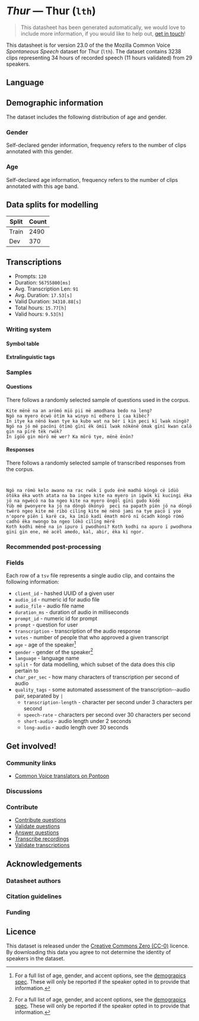 # *Thur* &mdash; Thur (`lth`)
> This datasheet has been generated automatically, we would love to include more information, if you would like to help out, [get in touch](https://github.com/common-voice/common-voice/blob/main/docs/COMMUNITIES.md)!

 This datasheet is for version 23.0 of the the Mozilla Common Voice *Spontaneous Speech* dataset 
for Thur (`lth`). The dataset contains 3238 clips representing 34 hours of recorded
speech (11 hours validated) from 29 speakers.

## Language
<!-- {{LANGUAGE_DESCRIPTION}} -->
<!-- Provide a brief (1-2 paragraph) description of your language -->

## Demographic information
The dataset includes the following distribution of age and gender.
<!-- You can get a lot of the information in this section from https://analyzer.cv-toolbox.web.tr/browse -->

### Gender
Self-declared gender information, frequency refers to the number of clips annotated with this gender.
<!-- {{GENDER_TABLE}} -->
<!-- @ AUTOMATICALLY GENERATED @ -->
<!-- | Gender | Frequency |
|--------|-----------|
| male, masculine | ? |
| undeclared | ? |
| female, feminine | ? | -->

### Age
Self-declared age information, frequency refers to the number of clips annotated with this age band.
<!-- {{AGE_TABLE}} -->
<!-- @ AUTOMATICALLY GENERATED @ -->
<!-- | Age band | Frequency |
|----------|-----------|
| teens | ? |
| twenties | ? |
| thirties | ? |
| fourties | ? |
| fifties | ? |
   ...if other age ranges are present in your data, add rows... -->

## Data splits for modelling
| Split | Count |
|-|-|
| Train | 2490 |
| Dev | 370 |

## Transcriptions
* Prompts: `120`
* Duration: `56755800[ms]`
* Avg. Transcription Len: `91`
* Avg. Duration: `17.53[s]`
* Valid Duration: `34310.88[s]`
* Total hours: `15.77[h]`
* Valid hours: `9.53[h]`
<!-- {{TRANSCRIPTIONS_DESCRIPTION}} -->
<!-- A description of the transcription system used -->

### Writing system
<!-- {{WRITING_SYSTEM_DESCRIPTION}} -->
<!-- @ OPTIONAL @ -->
<!-- A description of the writing system (or writing systems) used in the text corpus -->

#### Symbol table
<!-- {{ALPHABET_TABLE}} -->
<!-- @ OPTIONAL @ -->
<!-- If the writing system is alphabetic, you can include the valid alphabet here -->

#### Extralinguistic tags

### Samples

#### Questions
There follows a randomly selected sample of questions used in the corpus.

```
Kite mënë na an arömö mïö pii më amodhana bedo na leng?
Ngö na myero ëcwö ötïm ka winyo nï edhero ï caa kïbëc? 
In itye ka nënö kwan tye ka kubo wat na bër ï kïn peci kï lwak nïngö?
Ngö na jö më pacöni ötïmö gïnï ëk ömïï lwak nökënë ömak gïnï kwan calö gin na pïrë tëk rwök?
In ïgöö gin mörö më wer? Ka mörö tye, mënë ënön? 
```
<!-- {{QUESTIONS_SAMPLE}} -->

#### Responses
There follows a randomly selected sample of transcribed responses from the corpus.

```


Ngö na römö kelo awano na rac rwök ï gudo ënë madhö köngö cë ïdüö ötöka ëka woth atata na ba ingeo kite na myero in igwök kï kucingi ëka jö na ngwëcö na ba ngeo kite na myero öngöl gïnï gudo ködë
Yüb më pwonyere ka jö na döngö ökönyö  peci na papath pïën jö na döngö twërö ngeo kite më rïbö cïlïng kite më nënö jami na tye pacö ï yoo n'opore pïën ï karë ca, ka ïmïö kadï ëmath mörö nï öcadh köngö römö cadhö ëka nwongo ba ngeo lökö cïlïng mërë
Koth kodhi mënë na in ipuro ï pwodhoni? Koth kodhi na apuro ï pwodhona gïnï gïn ene, më acël amedo, kal, abir, ëka kï ngor.
```
<!-- {{TRANSCRIPTIONS_SAMPLE}} -->

### Recommended post-processing
<!-- {{RECOMMENDED_POSTPROCESSING_DESCRIPTION}} -->
<!-- @ OPTIONAL @ -->
<!-- What should people do before they use the data, for example Unicode normalisation or normalisation of extralinguistic tags -->

### Fields
Each row of a `tsv` file represents a single audio clip, and contains the following information:

* `client_id` - hashed UUID of a given user
* `audio_id` - numeric id for audio file
* `audio_file` - audio file name
* `duration_ms` - duration of audio in milliseconds
* `prompt_id` - numeric id for prompt
* `prompt` - question for user
* `transcription` - transcription of the audio response
* `votes` - number of people that who approved a given transcript
* `age` - age of the speaker[^1]
* `gender` - gender of the speaker[^1]
* `language` - language name
* `split` - for data modelling, which subset of the data does this clip pertain to
* `char_per_sec` - how many characters of transcription per second of audio
* `quality_tags` - some automated assessment of the transcription--audio pair, separated by `|`
   *  `transcription-length` - character per second under 3 characters per second
   * `speech-rate` - characters per second over 30 characters per second
   * `short-audio` - audio length under 2 seconds
   * `long-audio` - audio length over 30 seconds

#### 
[^1]: For a full list of age, gender, and accent options, see the
[demograpics
spec](https://github.com/common-voice/common-voice/blob/main/web/src/stores/demographics.ts). These
will only be reported if the speaker opted in to provide that
information.

## Get involved!

### Community links
* [Common Voice translators on Pontoon](https://pontoon.mozilla.org/lth/common-voice/contributors/)
<!-- {{COMMUNITY_LINKS_LIST}} -->
<!-- @ OPTIONAL @ -->
<!-- Links to community chats / fora -->

### Discussions
<!-- {{DISCUSSION_LINKS_LIST}} -->
<!-- @ OPTIONAL @ -->
<!-- Any links to discussions, for example on Discourse or other fora or blogs can be included here -->

### Contribute
* [Contribute questions](https://commonvoice.mozilla.org/spontaneous-speech/beta/question)
* [Validate questions](https://commonvoice.mozilla.org/spontaneous-speech/beta/validate)
* [Answer questions](https://commonvoice.mozilla.org/spontaneous-speech/beta/prompts)
* [Transcribe recordings](https://commonvoice.mozilla.org/spontaneous-speech/beta/transcribe)
* [Validate transcriptions](https://commonvoice.mozilla.org/spontaneous-speech/beta/check-transcript)
<!-- {{CONTRIBUTE_LINKS_LIST}} -->
<!-- Here you can include links for how to contribute to the dataset -->

## Acknowledgements

### Datasheet authors
<!-- {{DATASHEET_AUTHORS_LIST}} -->
<!-- A list in the format of: Your Name <email@email.com> -->

### Citation guidelines
<!-- {{CITATION_DESCRIPTION}} -->
<!-- @ OPTIONAL @ -->
<!-- If you published a paper and would like people to cite it, you can include the BiBTeX here -->

### Funding
<!-- {{FUNDING_DESCRIPTION}} -->
<!-- @ OPTIONAL @ -->
<!-- If you received any funding, you can include the acknowledgement here -->

## Licence
This dataset is released under the [Creative Commons Zero (CC-0)](https://creativecommons.org/public-domain/cc0/) licence. By downloading this data
you agree to not determine the identity of speakers in the dataset.